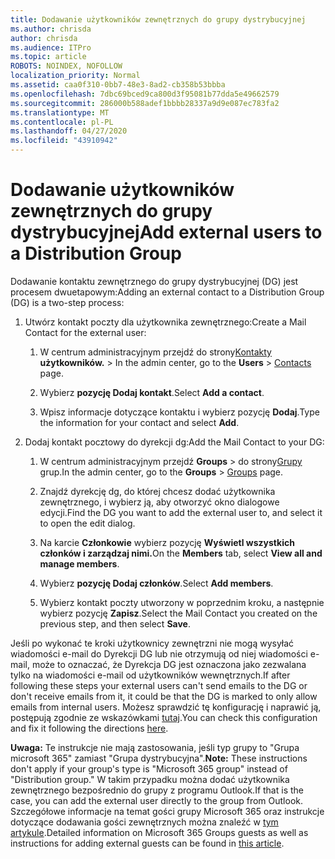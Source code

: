 ```yaml
---
title: Dodawanie użytkowników zewnętrznych do grupy dystrybucyjnej
ms.author: chrisda
author: chrisda
ms.audience: ITPro
ms.topic: article
ROBOTS: NOINDEX, NOFOLLOW
localization_priority: Normal
ms.assetid: caa0f310-0bb7-48e3-8ad2-cb358b53bbba
ms.openlocfilehash: 7dbc69bced9ca800d3f95081b77dda5e49662579
ms.sourcegitcommit: 286000b588adef1bbbb28337a9d9e087ec783fa2
ms.translationtype: MT
ms.contentlocale: pl-PL
ms.lasthandoff: 04/27/2020
ms.locfileid: "43910942"
---
```

# <a name="add-external-users-to-a-distribution-group"></a><span data-ttu-id="dd5cb-102">Dodawanie użytkowników zewnętrznych do grupy dystrybucyjnej</span><span class="sxs-lookup"><span data-stu-id="dd5cb-102">Add external users to a Distribution Group</span></span>

<span data-ttu-id="dd5cb-103">Dodawanie kontaktu zewnętrznego do grupy dystrybucyjnej (DG) jest procesem dwuetapowym:</span><span class="sxs-lookup"><span data-stu-id="dd5cb-103">Adding an external contact to a Distribution Group (DG) is a two-step process:</span></span>
  
1. <span data-ttu-id="dd5cb-104">Utwórz kontakt poczty dla użytkownika zewnętrznego:</span><span class="sxs-lookup"><span data-stu-id="dd5cb-104">Create a Mail Contact for the external user:</span></span>
    
    1. <span data-ttu-id="dd5cb-105">W centrum administracyjnym przejdź do strony[Kontakty](https://admin.microsoft.com/adminportal/home#/Contact) **użytkowników.** > </span><span class="sxs-lookup"><span data-stu-id="dd5cb-105">In the admin center, go to the **Users** > [Contacts](https://admin.microsoft.com/adminportal/home#/Contact) page.</span></span> 
    
    2. <span data-ttu-id="dd5cb-106">Wybierz **pozycję Dodaj kontakt**.</span><span class="sxs-lookup"><span data-stu-id="dd5cb-106">Select **Add a contact**.</span></span>
    
    3. <span data-ttu-id="dd5cb-107">Wpisz informacje dotyczące kontaktu i wybierz pozycję **Dodaj**.</span><span class="sxs-lookup"><span data-stu-id="dd5cb-107">Type the information for your contact and select **Add**.</span></span>
    
2. <span data-ttu-id="dd5cb-108">Dodaj kontakt pocztowy do dyrekcji dg:</span><span class="sxs-lookup"><span data-stu-id="dd5cb-108">Add the Mail Contact to your DG:</span></span>
    
    1. <span data-ttu-id="dd5cb-109">W centrum administracyjnym przejdź **Groups** > do strony[Grupy](https://admin.microsoft.com/adminportal/home#/groups) grup.</span><span class="sxs-lookup"><span data-stu-id="dd5cb-109">In the admin center, go to the **Groups** > [Groups](https://admin.microsoft.com/adminportal/home#/groups) page.</span></span> 
    
    2. <span data-ttu-id="dd5cb-110">Znajdź dyrekcję dg, do której chcesz dodać użytkownika zewnętrznego, i wybierz ją, aby otworzyć okno dialogowe edycji.</span><span class="sxs-lookup"><span data-stu-id="dd5cb-110">Find the DG you want to add the external user to, and select it to open the edit dialog.</span></span>
    
    3. <span data-ttu-id="dd5cb-111">Na karcie **Członkowie** wybierz pozycję **Wyświetl wszystkich członków i zarządzaj nimi.**</span><span class="sxs-lookup"><span data-stu-id="dd5cb-111">On the **Members** tab, select **View all and manage members**.</span></span> 
    
    4. <span data-ttu-id="dd5cb-112">Wybierz **pozycję Dodaj członków**.</span><span class="sxs-lookup"><span data-stu-id="dd5cb-112">Select **Add members**.</span></span>
    
    5. <span data-ttu-id="dd5cb-113">Wybierz kontakt poczty utworzony w poprzednim kroku, a następnie wybierz pozycję **Zapisz**.</span><span class="sxs-lookup"><span data-stu-id="dd5cb-113">Select the Mail Contact you created on the previous step, and then select **Save**.</span></span>
    
<span data-ttu-id="dd5cb-114">Jeśli po wykonać te kroki użytkownicy zewnętrzni nie mogą wysyłać wiadomości e-mail do Dyrekcji DG lub nie otrzymują od niej wiadomości e-mail, może to oznaczać, że Dyrekcja DG jest oznaczona jako zezwalana tylko na wiadomości e-mail od użytkowników wewnętrznych.</span><span class="sxs-lookup"><span data-stu-id="dd5cb-114">If after following these steps your external users can't send emails to the DG or don't receive emails from it, it could be that the DG is marked to only allow emails from internal users.</span></span> <span data-ttu-id="dd5cb-115">Możesz sprawdzić tę konfigurację i naprawić ją, postępują zgodnie ze wskazówkami [tutaj](https://docs.microsoft.com/exchange/mail-flow-best-practices/non-delivery-reports-in-exchange-online/fix-error-code-5-7-133-in-exchange-online).</span><span class="sxs-lookup"><span data-stu-id="dd5cb-115">You can check this configuration and fix it following the directions [here](https://docs.microsoft.com/exchange/mail-flow-best-practices/non-delivery-reports-in-exchange-online/fix-error-code-5-7-133-in-exchange-online).</span></span>
  
 <span data-ttu-id="dd5cb-116">**Uwaga:** Te instrukcje nie mają zastosowania, jeśli typ grupy to "Grupa microsoft 365" zamiast "Grupa dystrybucyjna".</span><span class="sxs-lookup"><span data-stu-id="dd5cb-116">**Note:** These instructions don't apply if your group's type is "Microsoft 365 group" instead of "Distribution group."</span></span> <span data-ttu-id="dd5cb-117">W takim przypadku można dodać użytkownika zewnętrznego bezpośrednio do grupy z programu Outlook.</span><span class="sxs-lookup"><span data-stu-id="dd5cb-117">If that is the case, you can add the external user directly to the group from Outlook.</span></span> <span data-ttu-id="dd5cb-118">Szczegółowe informacje na temat gości grupy Microsoft 365 oraz instrukcje dotyczące dodawania gości zewnętrznych można znaleźć w [tym artykule](https://support.office.com/article/Guest-access-in-Office-365-Groups-bfc7a840-868f-4fd6-a390-f347bf51aff6.aspx).</span><span class="sxs-lookup"><span data-stu-id="dd5cb-118">Detailed information on Microsoft 365 Groups guests as well as instructions for adding external guests can be found in [this article](https://support.office.com/article/Guest-access-in-Office-365-Groups-bfc7a840-868f-4fd6-a390-f347bf51aff6.aspx).</span></span>
  
